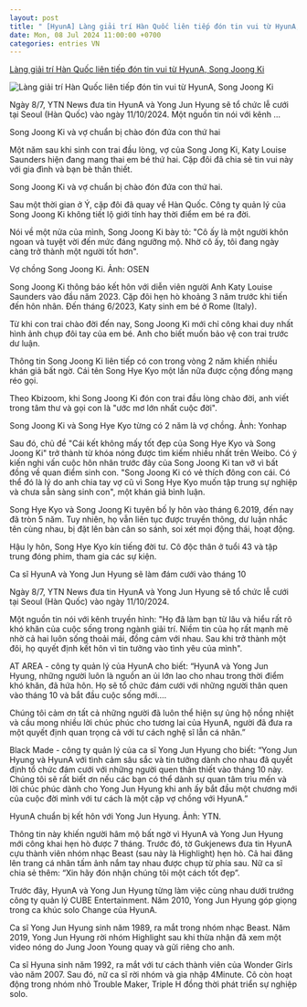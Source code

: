 ```yaml
---
layout: post
title: " [HyunA] Làng giải trí Hàn Quốc liên tiếp đón tin vui từ HyunA, Song Joong Ki"
date: Mon, 08 Jul 2024 11:00:00 +0700
categories: entries VN
---
```

[Làng giải trí Hàn Quốc liên tiếp đón tin vui từ HyunA, Song Joong Ki](https://kinhtedothi.vn/lang-giai-tri-han-quoc-lien-tiep-don-tin-vui-tu-hyuna-song-joong-ki.html)

![Làng giải trí Hàn Quốc liên tiếp đón tin vui từ HyunA, Song Joong Ki](https://static.kinhtedothi.vn/640x360/images/upload//2024/07/08/huyna.jpg)

Ngày 8/7, YTN News đưa tin HyunA và Yong Jun Hyung sẽ tổ chức lễ cưới tại Seoul (Hàn Quốc) vào ngày 11/10/2024. Một nguồn tin nói với kênh ...

Song Joong Ki và vợ chuẩn bị chào đón đứa con thứ hai

Một năm sau khi sinh con trai đầu lòng, vợ của Song Jong Ki, Katy Louise Saunders hiện đang mang thai em bé thứ hai. Cặp đôi đã chia sẻ tin vui này với gia đình và bạn bè thân thiết.

Song Joong Ki và vợ chuẩn bị chào đón đứa con thứ hai.

Sau một thời gian ở Ý, cặp đôi đã quay về Hàn Quốc. Công ty quản lý của Song Joong Ki không tiết lộ giới tính hay thời điểm em bé ra đời.

Nói về một nửa của mình, Song Joong Ki bày tỏ: "Cô ấy là một người khôn ngoan và tuyệt vời đến mức đáng ngưỡng mộ. Nhờ cô ấy, tôi đang ngày càng trở thành một người tốt hơn".

Vợ chồng Song Joong Ki. Ảnh: OSEN

Song Joong Ki thông báo kết hôn với diễn viên người Anh Katy Louise Saunders vào đầu năm 2023. Cặp đôi hẹn hò khoảng 3 năm trước khi tiến đến hôn nhân. Đến tháng 6/2023, Katy sinh em bé ở Rome (Italy).

Từ khi con trai chào đời đến nay, Song Joong Ki mới chỉ công khai duy nhất hình ảnh chụp đôi tay của em bé. Anh cho biết muốn bảo vệ con trai trước dư luận.

Thông tin Song Joong Ki liên tiếp có con trong vòng 2 năm khiến nhiều khán giả bất ngờ. Cái tên Song Hye Kyo một lần nữa được cộng đồng mạng réo gọi.

Theo Kbizoom, khi Song Joong Ki đón con trai đầu lòng chào đời, anh viết trong tâm thư và gọi con là "ước mơ lớn nhất cuộc đời".

Song Joong Ki và Song Hye Kyo từng có 2 năm là vợ chồng. Ảnh: Yonhap

Sau đó, chủ đề "Cái kết không mấy tốt đẹp của Song Hye Kyo và Song Joong Ki" trở thành từ khóa nóng được tìm kiếm nhiều nhất trên Weibo. Có ý kiến nghi vấn cuộc hôn nhân trước đây của Song Joong Ki tan vỡ vì bất đồng về quan điểm sinh con. "Song Joong Ki có vẻ thích đông con cái. Có thể đó là lý do anh chia tay vợ cũ vì Song Hye Kyo muốn tập trung sự nghiệp và chưa sẵn sàng sinh con", một khán giả bình luận.

Song Hye Kyo và Song Joong Ki tuyên bố ly hôn vào tháng 6.2019, đến nay đã tròn 5 năm. Tuy nhiên, họ vẫn liên tục được truyền thông, dư luận nhắc tên cùng nhau, bị đặt lên bàn cân so sánh, soi xét mọi động thái, hoạt động.

Hậu ly hôn, Song Hye Kyo kín tiếng đời tư. Cô độc thân ở tuổi 43 và tập trung đóng phim, tham gia các sự kiện.

Ca sĩ HyunA và Yong Jun Hyung sẽ làm đám cưới vào tháng 10

Ngày 8/7, YTN News đưa tin HyunA và Yong Jun Hyung sẽ tổ chức lễ cưới tại Seoul (Hàn Quốc) vào ngày 11/10/2024.

Một nguồn tin nói với kênh truyền hình: "Họ đã làm bạn từ lâu và hiểu rất rõ khó khăn của cuộc sống trong ngành giải trí. Niềm tin của họ rất mạnh mẽ nhờ cả hai luôn sống thoải mái, đồng cảm với nhau. Sau khi trở thành một đôi, họ quyết định kết hôn vì tin tưởng vào tình yêu của mình".

AT AREA - công ty quản lý của HyunA cho biết: “HyunA và Yong Jun Hyung, những người luôn là nguồn an ủi lớn lao cho nhau trong thời điểm khó khăn, đã hứa hôn. Họ sẽ tổ chức đám cưới với những người thân quen vào tháng 10 và bắt đầu cuộc sống mới.…

Chúng tôi cảm ơn tất cả những người đã luôn thể hiện sự ủng hộ nồng nhiệt và cầu mong nhiều lời chúc phúc cho tương lai của HyunA, người đã đưa ra một quyết định quan trọng cả với tư cách nghệ sĩ lẫn cá nhân.”

Black Made - công ty quản lý của ca sĩ Yong Jun Hyung cho biết: “Yong Jun Hyung và HyunA với tình cảm sâu sắc và tin tưởng dành cho nhau đã quyết định tổ chức đám cưới với những người quen thân thiết vào tháng 10 này. Chúng tôi sẽ rất biết ơn nếu các bạn có thể dành sự quan tâm trìu mến và lời chúc phúc dành cho Yong Jun Hyung khi anh ấy bắt đầu một chương mới của cuộc đời mình với tư cách là một cặp vợ chồng với HyunA.”

HyunA chuẩn bị kết hôn với Yong Jun Hyung. Ảnh: YTN.

Thông tin này khiến người hâm mộ bất ngờ vì HyunA và Yong Jun Hyung mới công khai hẹn hò được 7 tháng. Trước đó, tờ Gukjenews đưa tin HyunA cựu thành viên nhóm nhạc Beast (sau này là Highlight) hẹn hò. Cả hai đăng lên trang cá nhân tấm ảnh nắm tay nhau được chụp từ phía sau. Nữ ca sĩ chia sẻ thêm: “Xin hãy đón nhận chúng tôi một cách tốt đẹp”.

Trước đây, HyunA và Yong Jun Hyung từng làm việc cùng nhau dưới trướng công ty quản lý CUBE Entertainment. Năm 2010, Yong Jun Hyung góp giọng trong ca khúc solo Change của HyunA.

Ca sĩ Yong Jun Hyung sinh năm 1989, ra mắt trong nhóm nhạc Beast. Năm 2019, Yong Jun Hyung rời nhóm Highlight sau khi thừa nhận đã xem một video nóng do Jung Joon Young quay và gửi riêng cho anh.

Ca sĩ Hyuna sinh năm 1992, ra mắt với tư cách thành viên của Wonder Girls vào năm 2007. Sau đó, nữ ca sĩ rời nhóm và gia nhập 4Minute. Cô còn hoạt động trong nhóm nhỏ Trouble Maker, Triple H đồng thời phát triển sự nghiệp solo.

